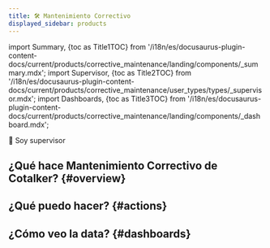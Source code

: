 ```yaml
---
title: 🛠 Mantenimiento Correctivo
displayed_sidebar: products
---
```


import Summary, {toc as Title1TOC} from '/i18n/es/docusaurus-plugin-content-docs/current/products/corrective_maintenance/landing/components/_summary.mdx'; 
import Supervisor, {toc as Title2TOC} from '/i18n/es/docusaurus-plugin-content-docs/current/products/corrective_maintenance/user_types/types/_supervisor.mdx'; 
import Dashboards, {toc as Title3TOC} from '/i18n/es/docusaurus-plugin-content-docs/current/products/corrective_maintenance/landing/components/_dashboard.mdx'; 

<span className="hero__subtitle">🔎 Soy supervisor</span>

## ¿Qué hace Mantenimiento Correctivo de Cotalker? {#overview}

<Summary/>

## ¿Qué puedo hacer? {#actions}

<Supervisor/>


## ¿Cómo veo la data? {#dashboards}

<Dashboards/>
